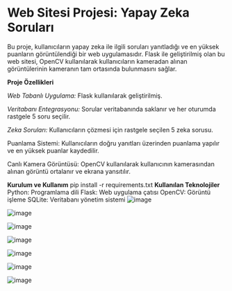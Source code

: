# Web Sitesi Projesi: Yapay Zeka Soruları
Bu proje, kullanıcıların yapay zeka ile ilgili soruları yanıtladığı ve en yüksek puanların görüntülendiği bir web uygulamasıdır. Flask ile geliştirilmiş olan bu web sitesi, OpenCV kullanılarak kullanıcıların kameradan alınan görüntülerinin kameranın tam ortasında bulunmasını sağlar.

**Proje Özellikleri**

*Web Tabanlı Uygulama:* Flask kullanılarak geliştirilmiş.

*Veritabanı Entegrasyonu:* Sorular veritabanında saklanır ve her oturumda rastgele 5 soru seçilir.

*Zeka Soruları:* Kullanıcıların çözmesi için rastgele seçilen 5 zeka sorusu.

Puanlama Sistemi: Kullanıcıların doğru yanıtları üzerinden puanlama yapılır ve en yüksek puanlar kaydedilir.

Canlı Kamera Görüntüsü: OpenCV kullanılarak kullanıcının kamerasından alınan görüntü ortalanır ve ekrana yansıtılır.

**Kurulum ve Kullanım**
pip install -r requirements.txt
**Kullanılan Teknolojiler**
Python: Programlama dili
Flask: Web uygulama çatısı
OpenCV: Görüntü işleme
SQLite: Veritabanı yönetim sistemi
![image](https://github.com/user-attachments/assets/bc585ad3-d9bd-4483-a653-8e1bd6b41eec)

![image](https://github.com/user-attachments/assets/493db271-3efc-4af1-b4b4-97e71f8d2619)

![image](https://github.com/user-attachments/assets/839d85b8-725e-4f50-add2-48d63783ec56)

![image](https://github.com/user-attachments/assets/b84df801-39b2-416a-85d9-7f2d56813372)

![image](https://github.com/user-attachments/assets/ca21d6aa-e7a8-4696-99c4-7a3f31ce9049)

![image](https://github.com/user-attachments/assets/3a6634c6-58ec-442d-a905-28de38ebc2ca)

![image](https://github.com/user-attachments/assets/5dd41934-16f1-4a00-823f-763c24222c7c)

